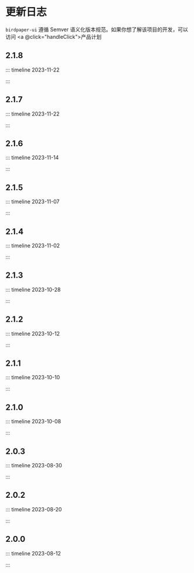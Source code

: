 # 更新日志

<script setup lang="ts">
import {eventTrack, goToLink} from "../../components/util/helper.ts";

const  handleClick = ()=>{
  const url = 'https://birdpaper.feishu.cn/base/XuwfbzYJZaXsQ4shv6rcl1J4nNb';

  eventTrack('feishu_product_plan');
  return goToLink(url);
}
</script>

`birdpaper-ui` 遵循 Semver 语义化版本规范。如果你想了解该项目的开发，可以访问 <a @click="handleClick">产品计划</a>

## 2.1.8

::: timeline 2023-11-22

<!--@include: ../change-log/2.1.8.md-->

:::

## 2.1.7

::: timeline 2023-11-22

<!--@include: ../change-log/2.1.7.md-->

:::

## 2.1.6

::: timeline 2023-11-14

<!--@include: ../change-log/2.1.6.md-->

:::

## 2.1.5

::: timeline 2023-11-07

<!--@include: ../change-log/2.1.5.md-->

:::

## 2.1.4

::: timeline 2023-11-02

<!--@include: ../change-log/2.1.4.md-->

:::

## 2.1.3

::: timeline 2023-10-28

<!--@include: ../change-log/2.1.3.md-->

:::

## 2.1.2

::: timeline 2023-10-12

<!--@include: ../change-log/2.1.2.md-->

:::

## 2.1.1

::: timeline 2023-10-10

<!--@include: ../change-log/2.1.1.md-->

:::

## 2.1.0

::: timeline 2023-10-08

<!--@include: ../change-log/2.1.0.md-->

:::

## 2.0.3

::: timeline 2023-08-30

<!--@include: ../change-log/2.0.3.md-->

:::

## 2.0.2

::: timeline 2023-08-20

<!--@include: ../change-log/2.0.2.md-->

:::

## 2.0.0

::: timeline 2023-08-12

<!--@include: ../change-log/2.0.0.md-->

:::
